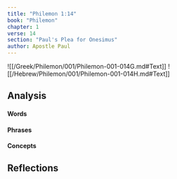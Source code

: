 ```yaml
---
title: "Philemon 1:14"
book: "Philemon"
chapter: 1
verse: 14
section: "Paul's Plea for Onesimus"
author: Apostle Paul
---
```

![[/Greek/Philemon/001/Philemon-001-014G.md#Text]]
![[/Hebrew/Philemon/001/Philemon-001-014H.md#Text]]

## Analysis

#### Words

#### Phrases

#### Concepts

## Reflections
